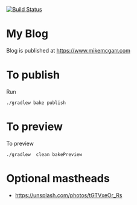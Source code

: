 [![Build Status](https://travis-ci.org/jmcgarr/jmcgarr.github.io.svg?branch=source)](https://travis-ci.org/jmcgarr/jmcgarr.github.io)

My Blog
==================
Blog is published at https://www.mikemcgarr.com

To publish
==========
Run
```
./gradlew bake publish
```

To preview
==========
To preview
```
./gradlew  clean bakePreview
```

Optional mastheads
==================
- https://unsplash.com/photos/tGTVxeOr_Rs
